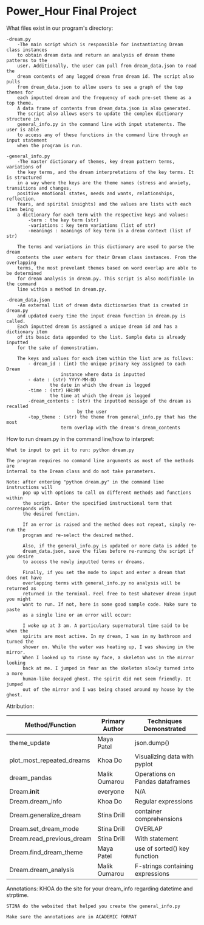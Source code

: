 # Power_Hour Final Project

What files exist in our program's directory:

    -dream.py
        -The main script which is responsible for instantiating Dream class instances
        to obtain dream data and return an analysis of dream theme patterns to the
        user. Additionally, the user can pull from dream_data.json to read the 
        dream contents of any logged dream from dream id. The script also pulls
        from dream_data.json to allow users to see a graph of the top themes for
        each inputted dream and the frequency of each pre-set theme as a top theme.
        A data frame of contents from dream_data.json is also generated.
        The script also allows users to update the complex dictionary structure in 
        general_info.py in the command line with input statements. The user is able
        to access any of these functions in the command line through an input statement
        when the program is run.

    -general_info.py
        -The master dictionary of themes, key dream pattern terms, variations of 
        the key terms, and the dream interpretations of the key terms. It is structured 
        in a way where the keys are the theme names (stress and anxiety, transitions and changes,
        positive emotional states, needs and wants, relationships, reflection,
        fears, and spirital insights) and the values are lists with each item being
        a dictionary for each term with the respective keys and values:
            -term : the key term (str)
            -variations : key term variations (list of str)
            -meanings : meanings of key term in a dream context (list of str)

        The terms and variations in this dictionary are used to parse the dream
        contents the user enters for their Dream class instances. From the overlapping
        terms, the most prevelant themes based on word overlap are able to be determined
        for dream analysis in dream.py. This script is also modifiable in the command
        line within a method in dream.py.

    -dream_data.json
        -An external list of dream data dictionaries that is created in dream.py 
        and updated every time the input dream function in dream.py is called.
        Each inputted dream is assigned a unique dream id and has a dictionary item
        of its basic data appended to the list. Sample data is already inputted
        for the sake of demonstration.

        The keys and values for each item within the list are as follows:
            - dream_id : (int) the unique primary key assigned to each Dream 
                        instance where data is inputted
            - date : (str) YYYY-MM-DD 
                    the date in which the dream is logged
            -time : (str) HH:MM 
                    the time at which the dream is logged
            -dream_contents : (str) the inputted message of the dream as recalled
                              by the user
            -top_theme : (str) the theme from general_info.py that has the most
                        term overlap with the dream's dream_contents

How to run dream.py in the command line/how to interpret:

    What to input to get it to run: python dream.py

    The program requires no command line arguments as most of the methods are
    internal to the Dream class and do not take parameters.

    Note: after entering "python dream.py" in the command line instructions will
          pop up with options to call on different methods and functions within
          the script. Enter the specified instructional term that corresponds with
          the desired function. 

          If an error is raised and the method does not repeat, simply re-run the
          program and re-select the desired method. 

          Also, if the general_info.py is updated or more data is added to 
          dream_data.json, save the files before re-running the script if you desire
          to access the newly inputted terms or dreams.

          Finally, if you set the mode to input and enter a dream that does not have 
          overlapping terms with general_info.py no analysis will be returned as 
          returned in the terminal. Feel free to test whatever dream input you might 
          want to run. If not, here is some good sample code. Make sure to paste
          as a single line or an error will occur:

          I woke up at 3 am. A particulary supernatural time said to be when the
          spirits are most active. In my dream, I was in my bathroom and turned the
          shower on. While the water was heating up, I was shaving in the mirror.
          When I looked up to rinse my face, a skeleton was in the mirror looking 
          back at me. I jumped in fear as the skeleton slowly turned into a more
          human-like decayed ghost. The spirit did not seem friendly. It jumped
          out of the mirror and I was being chased around my house by the ghost.


Attribution:

| Method/Function        | Primary Author | Techniques Demonstrated       |
|------------------------|----------------|-------------------------------|
| theme_update           | Maya Patel     | json.dump()                   |
| plot_most_repeated_dreams | Khoa Do      | Visualizing data with pyplot |
| dream_pandas           | Malik Oumarou  | Operations on Pandas dataframes |
| Dream.__init__         | everyone       | N/A                           |
| Dream.dream_info       | Khoa Do        | Regular expressions           |
| Dream.generalize_dream | Stina Drill    | container comprehensions      |
| Dream.set_dream_mode   | Stina Drill    | OVERLAP                       |
| Dream.read_previous_dream | Stina Drill | With statement                |
| Dream.find_dream_theme | Maya Patel     | use of sorted() key function  |
| Dream.dream_analysis   | Malik Oumarou  | F-strings containing expressions |

Annotations:
    KHOA do the site for your dream_info regarding datetime and strptime. 

    STINA do the websited that helped you create the general_info.py

    Make sure the annotations are in ACADEMIC FORMAT